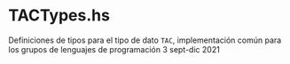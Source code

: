 # TACTypes.hs
Definiciones de tipos para el tipo de dato `TAC`, implementación común para los grupos de lenguajes de programación 3 sept-dic 2021
